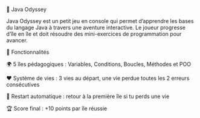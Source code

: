 📖 Java Odyssey

Java Odyssey est un petit jeu en console qui permet d’apprendre les bases du langage Java à travers une aventure interactive.
Le joueur progresse d’île en île et doit résoudre des mini-exercices de programmation pour avancer.

🚀 Fonctionnalités

🌍 5 îles pédagogiques : Variables, Conditions, Boucles, Méthodes et POO

❤️ Système de vies : 3 vies au départ, une vie perdue toutes les 2 erreurs consécutives

🔁 Restart automatique : retour à la première île si tu perds une vie

🏆 Score final : +10 points par île réussie
